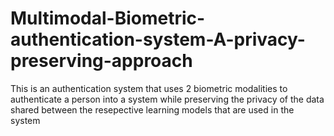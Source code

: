 # Multimodal-Biometric-authentication-system-A-privacy-preserving-approach
This is an authentication system that uses 2 biometric modalities to authenticate a person into a system while preserving the privacy of the data shared between the resepective learning models that are used in the system
